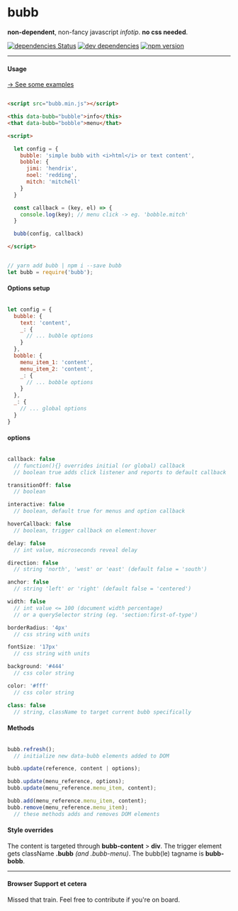 # bubb

**non-dependent**, non-fancy javascript _infotip_. **no css needed**.

[![dependencies Status](https://david-dm.org/frdnrdb/bubb/status.svg)](https://david-dm.org/frdnrdb/bubb)
[![dev dependencies](https://david-dm.org/frdnrdb/bubb/dev-status.svg)](https://badge.fury.io/js/bubb)
[![npm version](https://img.shields.io/badge/trump-sad-red.svg)](http://bubb.surge.sh)

---

#### Usage
[→ See some examples](http://bubb.surge.sh)

```html

<script src="bubb.min.js"></script>

<this data-bubb="bubble">info</this>
<that data-bubb="bobble">menu</that>

<script>

  let config = {
    bubble: 'simple bubb with <i>html</i> or text content',
    bobble: {
      jimi: 'hendrix',
      noel: 'redding',
      mitch: 'mitchell'
    }
  }

  const callback = (key, el) => {
    console.log(key); // menu click -> eg. 'bobble.mitch'
  }

  bubb(config, callback)

</script>
```
```js

// yarn add bubb | npm i --save bubb
let bubb = require('bubb');
```

#### Options setup

```js

let config = {
  bubble: {
    text: 'content',
    _: {
      // ... bubble options
    }
  },
  bobble: {
    menu_item_1: 'content',
    menu_item_2: 'content',
    _: {
      // ... bobble options
    }
  },
  _: {
    // ... global options
  }
}

```

#### options

```js

callback: false
  // function(){} overrides initial (or global) callback
  // boolean true adds click listener and reports to default callback

transitionOff: false
  // boolean

interactive: false
  // boolean, default true for menus and option callback

hoverCallback: false
  // boolean, trigger callback on element:hover

delay: false
  // int value, microseconds reveal delay

direction: false
  // string 'north', 'west' or 'east' (default false = 'south')

anchor: false
  // string 'left' or 'right' (default false = 'centered')

width: false
  // int value <= 100 (document width percentage)
  // or a querySelector string (eg. 'section:first-of-type')

borderRadius: '4px'
  // css string with units

fontSize: '17px'
  // css string with units

background: '#444'
  // css color string

color: '#fff'
  // css color string

class: false
  // string, className to target current bubb specifically


```

#### Methods

```js

bubb.refresh();
  // initialize new data-bubb elements added to DOM

bubb.update(reference, content | options);

bubb.update(menu_reference, options);
bubb.update(menu_reference.menu_item, content);

bubb.add(menu_reference.menu_item, content);
bubb.remove(menu_reference.menu_item);
  // these methods adds and removes DOM elements

```


#### Style overrides
The content is targeted through **bubb-content** > **div**.
The trigger element gets className **.bubb** *(and .bubb-menu)*.
The bubb(le) tagname is **bubb-bobb**.

---

#### Browser Support et cetera

Missed that train. Feel free to contribute if you're on board.
